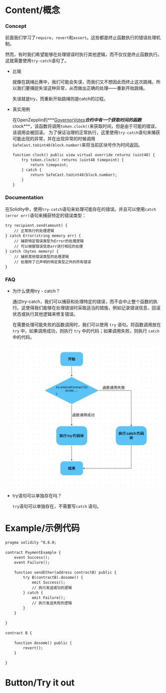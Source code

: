 # Content/概念

### Concept

前面我们学习了`require`，`revert`和`assert`。这些都是终止函数执行的错误处理机制。

然而，有时我们希望能够在处理错误时执行其他逻辑，而不仅仅是终止函数执行。这就需要使用`try-catch`语句了。

- 比喻
    
    就像在跳绳比赛中，我们可能会失误，而我们又不想因此而终止这次跳绳，所以我们要捕捉失误这种异常，从而做出正确的处理——重新开始跳绳。
    
    失误就是try，而重新开始跳绳则是catch的过程。
    
- 真实用例
    
    在OpenZepplin的***[GovernorVotes](https://github.com/OpenZeppelin/openzeppelin-contracts/blob/9ef69c03d13230aeff24d91cb54c9d24c4de7c8b/contracts/governance/extensions/GovernorVotes.sol#L25C1-L31C6)***合约中有一个获取时间的函数***clock***，该函数将调用`token.clock()`来获取时间，但是由于可能的错误，该调用会被回滚。
    为了保证治理的正常执行，这里使用`try-catch`语句来捕获可能出现的异常，并在出现异常的时候调用`SafeCast.toUint48(block.number)`来将当前区块号作为时间返回。
    
    ```solidity
    function clock() public view virtual override returns (uint48) {
        try token.clock() returns (uint48 timepoint) {
            return timepoint;
        } catch {
            return SafeCast.toUint48(block.number);
        }
    }
    ```
    

### Documentation

在Solidity中，使用`try-catch`语句来处理可能存在的错误。并且可以使用`catch (error err)`语句来捕获特定的错误类型：

```solidity
try recipient.send(amount) {
    // 正常执行的处理逻辑
} catch Error(string memory err) {
    // 捕获特定错误类型为Error的处理逻辑
    // 可以根据错误信息err进行相应的处理
} catch (bytes memory) {
    // 捕获其他错误类型的处理逻辑
    // 处理除了已声明的特定类型之外的所有错误
}
```

### FAQ

- 为什么使用try - catch？
    
    通过try-catch，我们可以捕获和处理特定的错误，而不会中止整个函数的执行。这使得我们能够在处理错误时采取适当的措施，例如记录错误信息、回滚状态或执行其他逻辑来修复错误。
    
    在需要处理可能失败的函数调用时，我们可以使用 `try` 语句。将函数调用放在 `try` 中，如果调用成功，则执行 `try` 中的代码；如果调用失败，则执行 `catch` 中的代码。
    
    ![65E12C53-9B81-40A1-B0FB-6488EA29B161.jpeg](./img/4-1.jpeg)
    
- try语句可以单独存在吗？
    
    `try`语句可以单独存在，不需要写`catch` 语句。

# Example/示例代码

```solidity
pragma solidity ^0.8.0;

contract PaymentExample {
    event Success();
    event Failure();

    function sendEther(address contractB) public {
        try B(contractB).dosome() {
            emit Success();
            // 执行发送成功的逻辑
        } catch {
            emit Failure();
            // 执行发送失败的逻辑
        }
    }

}

contract B {

    function dosome() public {
        revert();
    }

}
```

# **Button/Try it out**